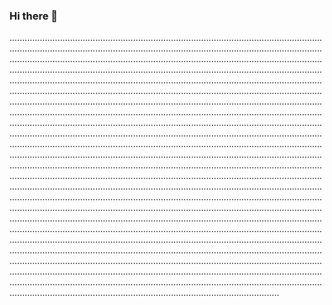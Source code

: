 ### Hi there 👋

...........................................................................................................................................................................................................................................................................................................................................................................................................................................................................................................................................................................................................................................................................................................................................................................................................................................................................................................................................................................................................................................................................................................................................................................................................................................................................................................................................................................................................................................................................................................................................................................................................................................................................................................................................................................................................................................................................................................................................................................................................................................................................................................................................................................................................................................................................................................................................................................................................................................................................................................................................................................................................................................................................................................................................................................................................................................................................................................................................................................................................................................................................................................................................................................................................